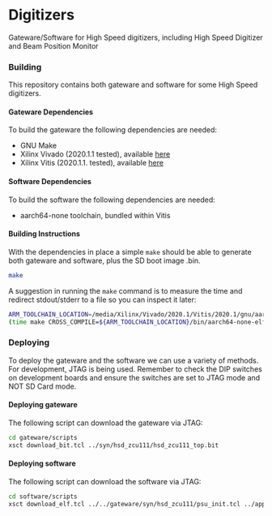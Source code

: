 Digitizers
==========

Gateware/Software for High Speed digitizers, including
High Speed Digitizer and Beam Position Monitor

### Building

This repository contains both gateware and software
for some High Speed digitizers.

#### Gateware Dependencies

To build the gateware the following dependencies are needed:

* GNU Make
* Xilinx Vivado (2020.1.1 tested), available [here](https://www.xilinx.com/support/download/index.html/content/xilinx/en/downloadNav/vivado-design-tools.html)
* Xilinx Vitis (2020.1.1. tested), available [here](https://www.xilinx.com/support/download/index.html/content/xilinx/en/downloadNav/vitis.html)

#### Software Dependencies

To build the software the following dependencies are needed:

* aarch64-none toolchain, bundled within Vitis

#### Building Instructions

With the dependencies in place a simple `make` should be able to generate
both gateware and software, plus the SD boot image .bin.

```bash
make
```

A suggestion in running the `make` command is to measure the time
and redirect stdout/stderr to a file so you can inspect it later:

```bash
ARM_TOOLCHAIN_LOCATION=/media/Xilinx/Vivado/2020.1/Vitis/2020.1/gnu/aarch64/lin/aarch64-none
(time make CROSS_COMPILE=${ARM_TOOLCHAIN_LOCATION}/bin/aarch64-none-elf-; date) 2>&1 | tee make_output
```

### Deploying

To deploy the gateware and the software we can use a variety of
methods. For development, JTAG is being used. Remember to check
the DIP switches on development boards and ensure the switches
are set to JTAG mode and NOT SD Card mode.

#### Deploying gateware

The following script can download the gateware via JTAG:

```bash
cd gateware/scripts
xsct download_bit.tcl ../syn/hsd_zcu111/hsd_zcu111_top.bit
```

#### Deploying software

The following script can download the software via JTAG:

```bash
cd software/scripts
xsct download_elf.tcl ../../gateware/syn/hsd_zcu111/psu_init.tcl ../app/hsd/hsd_zcu111.elf
```

